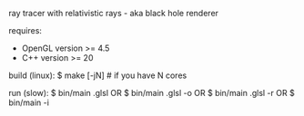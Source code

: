 ray tracer with relativistic rays - aka black hole renderer

requires:
* OpenGL version >= 4.5
* C++ version >= 20

build (linux):
$ make [-jN] # if you have N cores

run (slow):
$ bin/main <path-to-script>.glsl
OR
$ bin/main <path-to-script>.glsl -o <output-path>
OR
$ bin/main <path-to-script>.glsl -r <crashed-output-path>
OR
$ bin/main -i <input-path>
